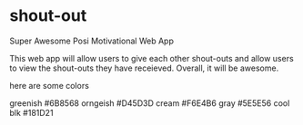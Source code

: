 # shout-out
Super Awesome Posi Motivational Web App

This web app will allow users to give each other shout-outs and allow users to view the shout-outs they have receieved. Overall, it will be awesome. 

here are some colors

greenish	#6B8568
orngeish 	#D45D3D
cream 		#F6E4B6
gray 		#5E5E56
cool blk 	#181D21